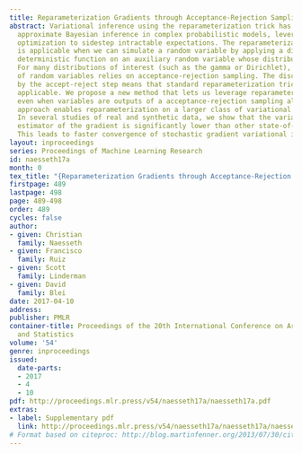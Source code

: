 ```yaml
---
title: Reparameterization Gradients through Acceptance-Rejection Sampling Algorithms
abstract: Variational inference using the reparameterization trick has enabled large-scale
  approximate Bayesian inference in complex probabilistic models, leveraging stochastic
  optimization to sidestep intractable expectations. The reparameterization trick
  is applicable when we can simulate a random variable by applying a differentiable
  deterministic function on an auxiliary random variable whose distribution is fixed.
  For many distributions of interest (such as the gamma or Dirichlet), simulation
  of random variables relies on acceptance-rejection sampling. The discontinuity introduced
  by the accept-reject step means that standard reparameterization tricks are not
  applicable. We propose a new method that lets us leverage reparameterization gradients
  even when variables are outputs of a acceptance-rejection sampling algorithm. Our
  approach enables reparameterization on a larger class of variational distributions.
  In several studies of real and synthetic data, we show that the variance of the
  estimator of the gradient is significantly lower than other state-of-the-art methods.
  This leads to faster convergence of stochastic gradient variational inference.
layout: inproceedings
series: Proceedings of Machine Learning Research
id: naesseth17a
month: 0
tex_title: "{Reparameterization Gradients through Acceptance-Rejection Sampling Algorithms}"
firstpage: 489
lastpage: 498
page: 489-498
order: 489
cycles: false
author:
- given: Christian
  family: Naesseth
- given: Francisco
  family: Ruiz
- given: Scott
  family: Linderman
- given: David
  family: Blei
date: 2017-04-10
address: 
publisher: PMLR
container-title: Proceedings of the 20th International Conference on Artificial Intelligence
  and Statistics
volume: '54'
genre: inproceedings
issued:
  date-parts:
  - 2017
  - 4
  - 10
pdf: http://proceedings.mlr.press/v54/naesseth17a/naesseth17a.pdf
extras:
- label: Supplementary pdf
  link: http://proceedings.mlr.press/v54/naesseth17a/naesseth17a/naesseth17a-supp.pdf
# Format based on citeproc: http://blog.martinfenner.org/2013/07/30/citeproc-yaml-for-bibliographies/
---
```

